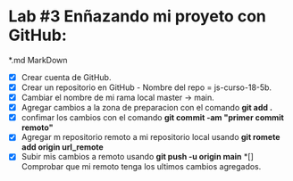 # Lab #3 Enñazando mi proyeto con GitHub:
*.md MarkDown  
*[x] Crear cuenta de GitHub.
*[x] Crear un repositorio en GitHub - Nombre del repo = js-curso-18-5b.
*[x] Cambiar el nombre de mi rama local master -> main.
*[x] Agregar cambios a la zona de preparacion con el comando **git add .**
*[x] confimar los cambios con el comando  **git commit -am "primer commit remoto"**
*[x] Agregar m repositorio remoto a mi repositorio local usando **git romete add origin url_remote**
*[x] Subir mis cambios a remoto usando **git push -u origin main**
*[] Comprobar que mi remoto tenga los ultimos cambios agregados.